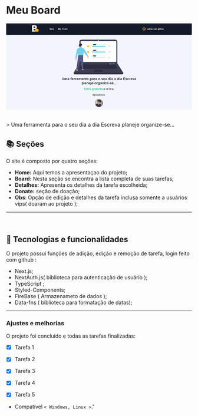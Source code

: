 # Meu Board

<!---Esses são exemplos. Veja https://shields.io para outras pessoas ou para personalizar este conjunto de escudos. Você pode querer incluir dependências, status do projeto e informações de licença aqui--->
  <p align="center">
  <img align="center" src="public/images/lista-read-me.JPG" alt="meu board">
  <p>

<br>
    > Uma ferramenta para o seu dia a dia Escreva planeje organize-se...


<br>


## 📚 Seções

O site é composto por quatro seções:

- **Home:** Aqui temos a apresentaçao do projeto;
- **Board:** Nesta seção se encontra a lista completa de suas tarefas;
- **Detalhes:** Apresenta os detalhes da tarefa escolheida;
- **Donate:** seção de doação;
- **Obs**: Opção de edição e detalhes da tarefa inclusa somente a usuários vips( doaram ao projeto );


---
<br>

## 🚀  Tecnologias e funcionalidades

O projeto possui funções de adição, edição e remoção de tarefa, login feito com github :

- Next.js;
- NextAuth.js( biblioteca para autenticação de usuário );
- TypeScript ;
- Styled-Components;
- FireBase ( Armazenameto de dados );
- Data-fns ( biblioteca para formatação de datas);


---

### Ajustes e melhorias

O projeto foi concluído e todas as tarefas finalizadas:

- [x] Tarefa 1
- [x] Tarefa 2
- [x] Tarefa 3
- [x] Tarefa 4
- [x] Tarefa 5


* Compatível `< Windows, Linux >`."

<br>
